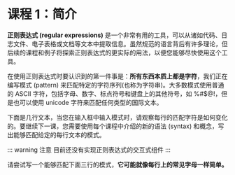 # 课程 1：简介

**正则表达式 (regular expressions)** 是一个非常有用的工具，可以从诸如代码、日志文件、电子表格或文档等文本中提取信息。虽然规范的语言背后有许多理论，但后续的课程和例子将探索正则表达式的更实际的用法，以便您能够尽快使用这个工具。

在使用正则表达式时要认识到的第一件事是：**所有东西本质上都是字符**，我们正在编写模式 (pattern) 来匹配特定的字符序列(也称为字符串)。大多数模式使用普通的 ASCII 字符，包括字母、数字、标点符号和键盘上的其他符号，如 %#$@!，但是也可以使用 unicode 字符来匹配任何类型的国际文本。

下面是几行文本，当您在输入框中输入模式时，请观察每行的匹配字符是如何变化的。要继续下一课，您需要使用每个课程中介绍的新的语法 (syntax) 和概念，写出能够匹配给定的每行文本的模式。

::: warning 注意
目前还没有实现正则表达式的交互式组件
:::

请尝试写一个能够匹配下面三行的模式，**它可能就像每行上的常见字母一样简单。**

